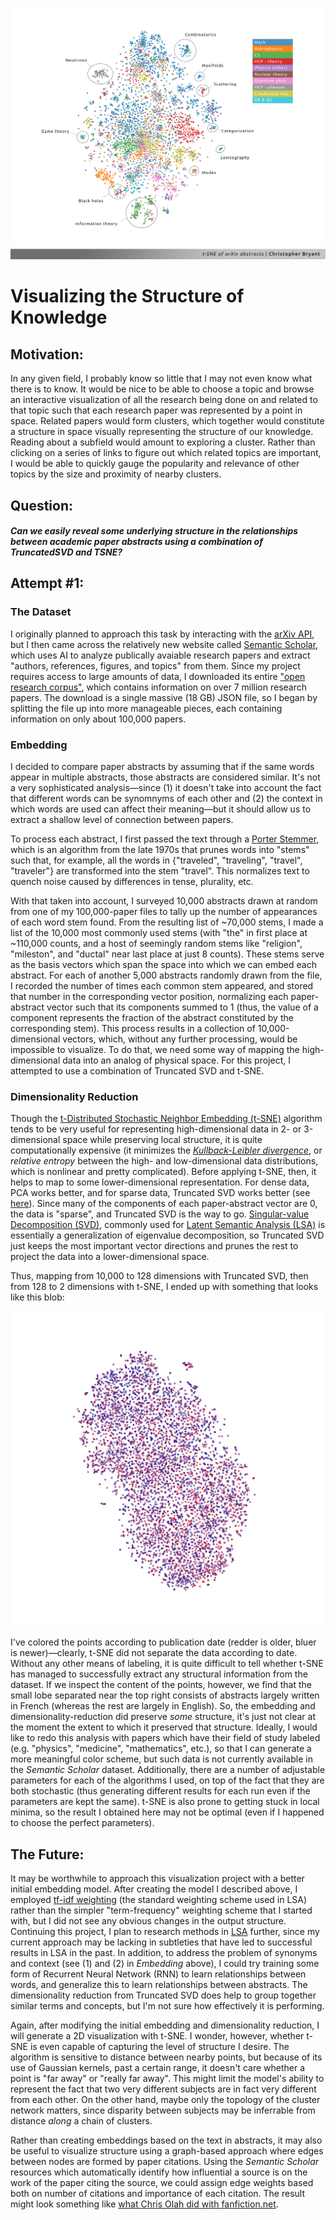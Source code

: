 ![image-2]

# Visualizing the Structure of Knowledge

## Motivation:
In any given field, I probably know so little that I may not even know what there is to know. It would be nice to be able to choose a topic and browse an interactive visualization of all the research being done on and related to that topic such that each research paper was represented by a point in space. Related papers would form clusters, which together would constitute a structure in space visually representing the structure of our knowledge. Reading about a subfield would amount to exploring a cluster. Rather than clicking on a series of links to figure out which related topics are important, I would be able to quickly gauge the popularity and relevance of other topics by the size and proximity of nearby clusters. 

## Question:
#### _Can we easily reveal some underlying structure in the relationships between academic paper abstracts using a combination of TruncatedSVD and TSNE?_

## Attempt #1:

### The Dataset

I originally planned to approach this task by interacting with the [arXiv API](https://arxiv.org/help/api/index), but I then came across the relatively new website called [Semantic Scholar](https://semanticscholar.org), which uses AI to analyze publically avaiable research papers and extract "authors, references, figures, and topics" from them. Since my project requires access to large amounts of data, I downloaded its entire ["open research corpus"](http://labs.semanticscholar.org/corpus/), which contains information on over 7 million research papers. The download is a single massive (18 GB) JSON file, so I began by splitting the file up into more manageable pieces, each containing information on only about 100,000 papers.

### Embedding

I decided to compare paper abstracts by assuming that if the same words appear in multiple abstracts, those abstracts are considered similar. It's not a very sophisticated analysis—since (1) it doesn't take into account the fact that different words can be synomnyms of each other and (2) the context in which words are used can affect their meaning—but it should allow us to extract a shallow level of connection between papers.

To process each abstract, I first passed the text through a [Porter Stemmer](https://pythonprogramming.net/stemming-nltk-tutorial/), which is an algorithm from the late 1970s that prunes words into "stems" such that, for example, all the words in {"traveled", "traveling", "travel", "traveler"} are transformed into the stem "travel". This normalizes text to quench noise caused by differences in tense, plurality, etc. 

With that taken into account, I surveyed 10,000 abstracts drawn at random from one of my 100,000-paper files to tally up the number of appearances of each word stem found. From the resulting list of ~70,000 stems, I made a list of the 10,000 most commonly used stems (with "the" in first place at ~110,000 counts, and a host of seemingly random stems like "religion", "mileston", and "ductal" near last place at just 8 counts). These stems serve as the basis vectors which span the space into which we can embed each abstract. For each of another 5,000 abstracts randomly drawn from the file, I recorded the number of times each common stem appeared, and stored that number in the corresponding vector position, normalizing each paper-abstract vector such that its components summed to 1 (thus, the value of a component represents the fraction of the abstract constituted by the corresponding stem). This process results in a collection of 10,000-dimensional vectors, which, without any further processing, would be impossible to visualize. To do that, we need some way of mapping the high-dimensional data into an analog of physical space. For this project, I attempted to use a combination of Truncated SVD and t-SNE.

### Dimensionality Reduction

Though the [t-Distributed Stochastic Neighbor Embedding (t-SNE)](https://en.wikipedia.org/wiki/T-distributed_stochastic_neighbor_embedding) algorithm tends to be very useful for representing high-dimensional data in 2- or 3-dimensional space while preserving local structure, it is quite computationally expensive (it minimizes the [_Kullback-Leibler divergence_](https://en.wikipedia.org/wiki/Kullback%E2%80%93Leibler_divergence), or _relative entropy_ between the high- and low-dimensional data distributions, which is nonlinear and pretty complicated). Before applying t-SNE, then, it helps to map to some lower-dimensional representation. For dense data, PCA works better, and for sparse data, Truncated SVD works better (see [here](http://scikit-learn.org/stable/modules/generated/sklearn.manifold.TSNE.html)). Since many of the components of each paper-abstract vector are 0, the data is "sparse", and Truncated SVD is the way to go. [Singular-value Decomposition (SVD)](https://en.wikipedia.org/wiki/Singular-value_decomposition), commonly used for [Latent Semantic Analysis (LSA)](https://en.wikipedia.org/wiki/Latent_semantic_analysis) is essentially a generalization of eigenvalue decomposition, so Truncated SVD just keeps the most important vector directions and prunes the rest to project the data into a lower-dimensional space.

Thus, mapping from 10,000 to 128 dimensions with Truncated SVD, then from 128 to 2 dimensions with t-SNE, I ended up with something that looks like this blob:

![image-0]

I've colored the points according to publication date (redder is older, bluer is newer)—clearly, t-SNE did not separate the data according to date. Without any other means of labeling, it is quite difficult to tell whether t-SNE has managed to successfully extract any structural information from the dataset. If we inspect the content of the points, however, we find that the small lobe separated near the top right consists of abstracts largely written in French (whereas the rest are largely in English). So, the embedding and dimensionality-reduction did preserve _some_ structure, it's just not clear at the moment the extent to which it preserved that structure. Ideally, I would like to redo this analysis with papers which have their field of study labeled (e.g. "physics", "medicine", "mathematics", etc.), so that I can generate a more meaningful color scheme, but such data is not currently available in the _Semantic Scholar_ dataset. Additionally, there are a number of adjustable parameters for each of the algorithms I used, on top of the fact that they are both stochastic (thus generating different results for each run even if the parameters are kept the same). t-SNE is also prone to getting stuck in local minima, so the result I obtained here may not be optimal (even if I happened to choose the perfect parameters). 

## The Future:

It may be worthwhile to approach this visualization project with a better initial embedding model. After creating the model I described above, I employed [tf-idf weighting](https://en.wikipedia.org/wiki/Tf%E2%80%93idf) (the standard weighting scheme used in LSA) rather than the simpler "term-frequency" weighting scheme that I started with, but I did not see any obvious changes in the output structure. Continuing this project, I plan to research methods in [LSA](https://en.wikipedia.org/wiki/Latent_semantic_analysis) further, since my current approach may be lacking in subtleties that have led to successful results in LSA in the past. In addition, to address the problem of synonyms and context (see (1) and (2) in _Embedding_ above), I could try training some form of Recurrent Neural Network (RNN) to learn relationships between words, and generalize this to learn relationships between abstracts. The dimensionality reduction from Truncated SVD does help to group together similar terms and concepts, but I'm not sure how effectively it is performing.

Again, after modifying the initial embedding and dimensionality reduction, I will generate a 2D visualization with t-SNE. I wonder, however, whether t-SNE is even capable of capturing the level of structure I desire. The algorithm is sensitive to distance between nearby points, but because of its use of Gaussian kernels, past a certain range, it doesn't care whether a point is "far away" or "really far away". This might limit the model's ability to represent the fact that two very different subjects are in fact very different from each other. On the other hand, maybe only the topology of the cluster network matters, since disparity between subjects may be inferrable from distance _along_ a chain of clusters.

Rather than creating embeddings based on the text in abstracts, it may also be useful to visualize structure using a graph-based approach where edges between nodes are formed by paper citations. Using the _Semantic Scholar_ resources which automatically identify how influential a source is on the work of the paper citing the source, we could assign edge weights based both on number of citations and importance of each citation. The result might look something like [what Chris Olah did with fanfiction.net](http://colah.github.io/posts/2014-07-FFN-Graphs-Vis/). 

[image-0]: https://raw.githubusercontent.com/chrismbryant/arXiv-structure/master/Semantic%20Scholar%20Attempt/images/papers-2017-02-21-70-p_2.png
[image-1]: https://raw.githubusercontent.com/chrismbryant/arXiv-structure/master/images/embedding_1a.png
[image-2]: https://raw.githubusercontent.com/chrismbryant/arXiv-structure/master/images/embedding_1a_labeled.png
